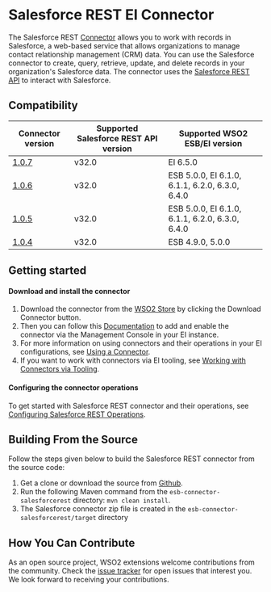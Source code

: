# Salesforce REST EI Connector

The Salesforce REST [Connector](https://docs.wso2.com/display/EI650/Working+with+Connectors) allows you to work with records in Salesforce, a web-based service that allows organizations to manage contact relationship management (CRM) data. You can use the Salesforce connector to create, query, retrieve, update, and delete records in your organization's Salesforce data. The connector uses the [Salesforce REST API](https://developer.salesforce.com/docs/atlas.en-us.api_rest.meta/api_rest/intro_what_is_rest_api.htm) to interact with Salesforce.

## Compatibility

| Connector version | Supported Salesforce REST API version | Supported WSO2 ESB/EI version |
| ------------- | ------------- | ------------- |
| [1.0.7](https://github.com/wso2-extensions/esb-connector-salesforcerest/tree/org.wso2.carbon.connector.salesforcerest-1.0.7) | v32.0 | EI 6.5.0 |
| [1.0.6](https://github.com/wso2-extensions/esb-connector-salesforcerest/tree/org.wso2.carbon.connector.salesforcerest-1.0.6) | v32.0 | ESB 5.0.0, EI 6.1.0, 6.1.1, 6.2.0, 6.3.0, 6.4.0 |
| [1.0.5](https://github.com/wso2-extensions/esb-connector-salesforcerest/tree/org.wso2.carbon.connector.salesforcerest-1.0.5) | v32.0 | ESB 5.0.0, EI 6.1.0, 6.1.1, 6.2.0, 6.3.0, 6.4.0 |
| [1.0.4](https://github.com/wso2-extensions/esb-connector-salesforcerest/tree/org.wso2.carbon.connector.salesforcerest-1.0.4) | v32.0 | ESB 4.9.0, 5.0.0  |

## Getting started

#### Download and install the connector

1. Download the connector from the [WSO2 Store](https://store.wso2.com/store/assets/esbconnector/details/43e44763-0d73-4ab3-8ae9-d6f73532d164) by clicking the Download Connector button.
2. Then you can follow this [Documentation](https://docs.wso2.com/display/EI650/Working+with+Connectors+via+the+Management+Console) to add and enable the connector via the Management Console in your EI instance.
3. For more information on using connectors and their operations in your EI configurations, see [Using a Connector](https://docs.wso2.com/display/EI650/Using+a+Connector).
4. If you want to work with connectors via EI tooling, see [Working with Connectors via Tooling](https://docs.wso2.com/display/EI650/Working+with+Connectors+via+Tooling).

#### Configuring the connector operations

To get started with Salesforce REST connector and their operations, see [Configuring Salesforce REST Operations](docs/config.md).


## Building From the Source

Follow the steps given below to build the Salesforce REST connector from the source code:

1. Get a clone or download the source from [Github](https://github.com/wso2-extensions/esb-connector-salesforcerest).
2. Run the following Maven command from the `esb-connector-salesforcerest` directory: `mvn clean install`.
3. The Salesforce connector zip file is created in the `esb-connector-salesforcerest/target` directory

## How You Can Contribute

As an open source project, WSO2 extensions welcome contributions from the community.
Check the [issue tracker](https://github.com/wso2-extensions/esb-connector-salesforcerest/issues) for open issues that interest you. We look forward to receiving your contributions.

